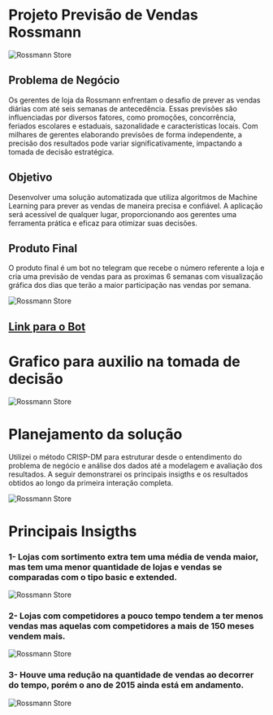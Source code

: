 
# Projeto Previsão de Vendas Rossmann


![Rossmann Store](/img/rossmann_store.png)

## Problema de Negócio 
Os gerentes de loja da Rossmann enfrentam o desafio de prever as vendas diárias com até seis semanas de antecedência. Essas previsões são influenciadas por diversos fatores, como promoções, concorrência, feriados escolares e estaduais, sazonalidade e características locais. Com milhares de gerentes elaborando previsões de forma independente, a precisão dos resultados pode variar significativamente, impactando a tomada de decisão estratégica.

## Objetivo 
Desenvolver uma solução automatizada que utiliza algoritmos de Machine Learning para prever as vendas de maneira precisa e confiável. A aplicação será acessível de qualquer lugar, proporcionando aos gerentes uma ferramenta prática e eficaz para otimizar suas decisões.

## Produto Final 
O produto final é um bot no telegram que recebe o número referente a loja e cria uma previsão de vendas para as proximas 6 semanas com visualização gráfica dos dias que terão a maior participação nas vendas por semana.
 
![Rossmann Store](/img/bot_telegram.png)
## [Link para o Bot](https://t.me/TheRossmannBot)
# Grafico para auxilio na tomada de decisão
![Rossmann Store](/img/graph_final.png)


##
# Planejamento da solução
Utilizei o método CRISP-DM para estruturar desde o entendimento do problema de negócio e análise dos dados até a modelagem e avaliação dos resultados. A seguir demonstrarei os principais insigths e os resultados obtidos ao longo da primeira interação completa.


![Rossmann Store](/img/crisp.png)


# Principais Insigths

### 1- Lojas com sortimento extra tem uma média de venda maior, mas tem uma menor quantidade de lojas e vendas se comparadas com o tipo basic e extended.
![Rossmann Store](/img/sales_assortment.png)

### 2- Lojas com competidores a pouco tempo tendem a ter menos vendas mas aquelas com competidores a mais de 150 meses vendem mais.
![Rossmann Store](/img/competition_time.png)

### 3- Houve uma redução na quantidade de vendas ao decorrer do tempo, porém o ano de 2015 ainda está em andamento.
![Rossmann Store](/img/sales_month.png)

